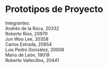 # Prototipos de Proyecto
Integrantes:  
Andrés de la Roca, 20332  
Roberto Rios, 20979  
Jun Woo Lee, 20358  
Carlos Estrada, 20854  
Luis Pedro González, 20008  
Mario de León, 19019  
Roberto Vallecillos, 20441  
